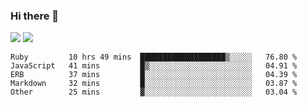 ### Hi there 👋

<!--
**sasharevzin/sasharevzin** is a ✨ _special_ ✨ repository because its `README.md` (this file) appears on your GitHub profile.

Here are some ideas to get you started:

- 🔭 I’m currently working on ...
- 🌱 I’m currently learning ...
- 👯 I’m looking to collaborate on ...
- 🤔 I’m looking for help with ...
- 💬 Ask me about ...
- 📫 How to reach me: ...
- 😄 Pronouns: ...
- ⚡ Fun fact: ...
-->

![](https://yusufozturk.vercel.app/api?username=sasharevzin&hide_title=true&include_all_commits=true&count_private=true&show_icons=true) ![](https://yusufozturk.vercel.app/api/top-langs/?username=sasharevzin&layout=compact&langs_count=10&hide=apacheconf,coffeescript)

<!--START_SECTION:waka-->
```text
Ruby         10 hrs 49 mins  ███████████████████▒░░░░░   76.80 % 
JavaScript   41 mins         █▒░░░░░░░░░░░░░░░░░░░░░░░   04.91 % 
ERB          37 mins         █░░░░░░░░░░░░░░░░░░░░░░░░   04.39 % 
Markdown     32 mins         █░░░░░░░░░░░░░░░░░░░░░░░░   03.87 % 
Other        25 mins         ▓░░░░░░░░░░░░░░░░░░░░░░░░   03.04 % 
```
<!--END_SECTION:waka-->
